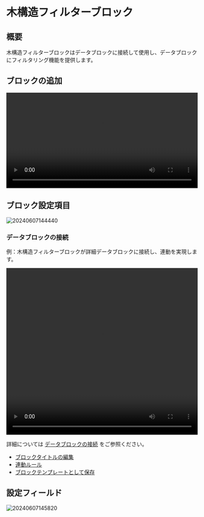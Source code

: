 # 木構造フィルターブロック

<PluginInfo commercial="true" name="block-tree"></PluginInfo>

## 概要

木構造フィルターブロックはデータブロックに接続して使用し、データブロックにフィルタリング機能を提供します。

## ブロックの追加

<video width="100%" controls>
  <source src="https://static-docs.nocobase.com/20240607144133_rec_.mp4" type="video/mp4">
</video>

## ブロック設定項目

![20240607144440](https://static-docs.nocobase.com/20240607144440.png)

### データブロックの接続

例：木構造フィルターブロックが詳細データブロックに接続し、連動を実現します。

<video width="100%" height="440" controls>
    <source src="https://static-docs.nocobase.com/20240607145351_rec_.mp4" type="video/mp4">
</video>

詳細については [データブロックの接続](/handbook/ui/blocks/block-settings/connect-block) をご参照ください。

- [ブロックタイトルの編集](/handbook/ui/blocks/block-settings/block-title)
- [連動ルール](/handbook/ui/blocks/block-settings/field-linkage-rule)
- [ブロックテンプレートとして保存](/handbook/block-template)

## 設定フィールド

![20240607145820](https://static-docs.nocobase.com/20240607145820.png)

